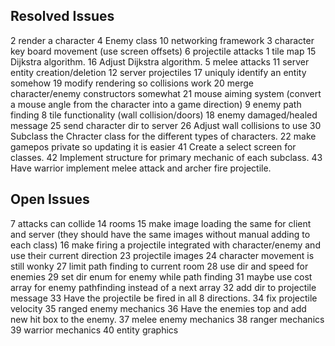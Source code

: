 ## Resolved Issues ##
2 render a character
4 Enemy class
10 networking framework
3 character key board movement (use screen offsets)
6 projectile attacks
1 tile map
15 Dijkstra algorithm.
16 Adjust Dijkstra algorithm.
5 melee attacks
11 server entity creation/deletion
12 server projectiles
17 uniquly identify an entity somehow
19 modify rendering so collisions work
20 merge character/enemy constructors somewhat
21 mouse aiming system (convert a mouse angle from the character into a game direction)
9 enemy path finding
8 tile functionality (wall collision/doors)
18 enemy damaged/healed message
25 send character dir to server
26 Adjust wall collisions to use
30 Subclass the Chracter class for the different types of characters.
22 make gamepos private so updating it is easier
41 Create a select screen for classes.
42 Implement structure for primary mechanic of each subclass.
43 Have warrior implement melee attack and archer fire projectile.

## Open Issues ##
7 attacks can collide
14 rooms
15 make image loading the same for client and server (they should have the same images without manual adding to each class)
16 make firing a projectile integrated with character/enemy and use their current direction
23 projectile images
24 character movement is still wonky
27 limit path finding to current room
28 use dir and speed for enemies
29 set dir enum for enemy while path finding
31 maybe use cost array for enemy pathfinding instead of a next array
32 add dir to projectile message
33 Have the projectile be fired in all 8 directions.
34 fix projectile velocity
35 ranged enemy mechanics
36 Have the enemies top and add new hit box to the enemy.
37 melee enemy mechanics
38 ranger mechanics
39 warrior mechanics
40 entity graphics



